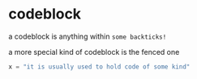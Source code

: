 # codeblock

a codeblock is anything within `some backticks!`

a more special kind of codeblock is the fenced one

```python
x = "it is usually used to hold code of some kind"
```

